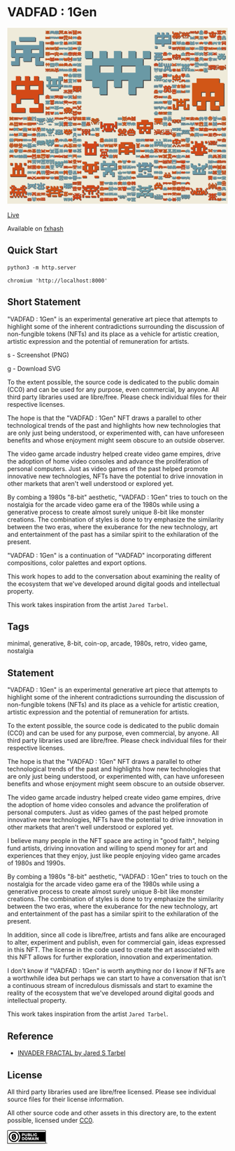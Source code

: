 VADFAD : 1Gen
===


[![vadfad : 1gen](../img/vadfad_1gen.png)](https://abetusk.github.io/iao/vadfad_1gen)

[Live](https://abetusk.github.io/iao/vadfad_1gen/)

Available on [fxhash](https://www.fxhash.xyz/generative/slug/vadfad-:-1gen)

Quick Start
---

```
python3 -m http.server
```

```
chromium 'http://localhost:8000'
```

Short Statement
---

"VADFAD : 1Gen" is an experimental generative art piece that attempts to highlight some of the inherent contradictions surrounding the discussion of non-fungible tokens (NFTs) and its place as a vehicle for artistic creation, artistic expression and the potential of remuneration for artists.

s - Screenshot (PNG)

g - Download SVG

To the extent possible, the source code is dedicated to the public domain (CC0) and can be used for any purpose, even commercial, by anyone. All third party libraries used are libre/free. Please check individual files for their respective licenses.

The hope is that the "VADFAD : 1Gen" NFT draws a parallel to other technological trends of the past and highlights how new technologies that are only just being understood, or experimented with, can have unforeseen benefits and whose enjoyment might seem obscure to an outside observer.

The video game arcade industry helped create video game empires, drive the adoption of home video consoles and advance the proliferation of personal computers. Just as video games of the past helped promote innovative new technologies, NFTs have the potential to drive innovation in other markets that aren't well understood or explored yet.

By combing a 1980s "8-bit" aesthetic, "VADFAD : 1Gen" tries to touch on the nostalgia for the arcade video game era of the 1980s while using a generative process to create almost surely unique 8-bit like monster creations. The combination of styles is done to try emphasize the similarity between the two eras, where the exuberance for the new technology, art and entertainment of the past has a similar spirit to the exhilaration of the present.

"VADFAD : 1Gen" is a continuation of "VADFAD" incorporating different compositions, color palettes and export options.

This work hopes to add to the conversation about examining the reality of the ecosystem that we've developed around digital goods and intellectual property.

This work takes inspiration from the artist `Jared Tarbel`.


Tags
---

minimal, generative, 8-bit, coin-op, arcade, 1980s, retro, video game, nostalgia

Statement
---

"VADFAD : 1Gen" is an experimental generative art piece that
attempts to highlight some of the inherent contradictions
surrounding the discussion of non-fungible tokens (NFTs) and
its place as a vehicle for artistic creation, artistic expression
and the potential of remuneration for artists.

To the extent possible, the source code is dedicated to the public
domain (CC0) and can be used for any purpose, even commercial, by anyone.
All third party libraries used are libre/free. Please check individual files
for their respective licenses.

The hope is that the "VADFAD : 1Gen" NFT draws a parallel to other technological trends of the past and
highlights how new technologies that are only just being understood, or experimented with, can
have unforeseen benefits and whose enjoyment might seem obscure to an outside observer.

The video game arcade industry helped create video game empires, drive the adoption of home
video consoles and advance the proliferation of personal computers.
Just as video games of the past helped promote innovative new technologies, NFTs have
the potential to drive innovation in other markets that aren't well understood or explored yet.

I believe many people in the NFT space are acting in "good faith", helping fund artists,
driving innovation and willing to spend money for art and experiences that they enjoy,
just like people enjoying video game arcades of 1980s and 1990s.

By combing a 1980s "8-bit" aesthetic, "VADFAD : 1Gen" tries to touch on the nostalgia for the
arcade video game era of the 1980s while using a generative process to create almost surely
unique 8-bit like monster creations.
The combination of styles is done to try emphasize the similarity between the two eras,
where the exuberance for the new technology, art and entertainment of the past has a similar
spirit to the exhilaration of the present.

In addition, since all code is libre/free, artists and fans alike are encouraged to alter,
experiment and publish, even for commercial gain, ideas expressed in this NFT.
The license in the code used to create the art associated with this NFT allows for
further exploration, innovation and experimentation.

I don't know if "VADFAD : 1Gen"
is worth anything nor do I know if NFTs are
a worthwhile idea but perhaps we can start
to have a conversation that isn't a continuous
stream of incredulous dismissals and start to examine
the reality of the ecosystem that we've developed
around digital goods and intellectual property.

This work takes inspiration from the artist `Jared Tarbel`.


Reference
---

* [INVADER FRACTAL by Jared S Tarbel](http://www.complexification.net/gallery/machines/invaderfractal/)

License
---

All third party libraries used are libre/free licensed.
Please see individual source files for their license information.

All other source code and other assets in this directory are, to the extent possible, licensed
under [CC0](https://creativecommons.org/publicdomain/zero/1.0/).

![CC0](../img/cc0_88x31.png).

